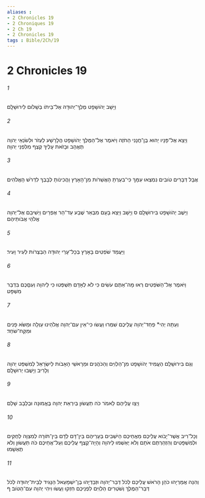 ```yaml
---
aliases : 
- 2 Chronicles 19
- 2 Chroniques 19
- 2 Ch 19
- 2 Chronicles 19
tags : Bible/2Ch/19
---
```


# 2 Chronicles 19

###### 1
וַיָּשָׁב יְהֹושָׁפָט מֶלֶךְ־יְהוּדָה אֶל־בֵּיתֹו בְּשָׁלֹום לִירוּשָׁלִָם׃
###### 2
וַיֵּצֵא אֶל־פָּנָיו יֵהוּא בֶן־חֲנָנִי הַחֹזֶה וַיֹּאמֶר אֶל־הַמֶּלֶךְ יְהֹושָׁפָט הֲלָרָשָׁע לַעְזֹר וּלְשֹׂנְאֵי יְהוָה תֶּאֱהָב וּבָזֹאת עָלֶיךָ קֶּצֶף מִלִּפְנֵי יְהוָה׃
###### 3
אֲבָל דְּבָרִים טֹובִים נִמְצְאוּ עִמָּךְ כִּי־בִעַרְתָּ הָאֲשֵׁרֹות מִן־הָאָרֶץ וַהֲכִינֹותָ לְבָבְךָ לִדְרֹשׁ הָאֱלֹהִים׃
###### 4
וַיֵּשֶׁב יְהֹושָׁפָט בִּירוּשָׁלִָם ס וַיָּשָׁב וַיֵּצֵא בָעָם מִבְּאֵר שֶׁבַע עַד־הַר אֶפְרַיִם וַיְשִׁיבֵם אֶל־יְהוָה אֱלֹהֵי אֲבֹותֵיהֶם׃
###### 5
וַיַּעֲמֵד שֹׁפְטִים בָּאָרֶץ בְּכָל־עָרֵי יְהוּדָה הַבְּצֻרֹות לְעִיר וָעִיר׃
###### 6
וַיֹּאמֶר אֶל־הַשֹּׁפְטִים רְאוּ מָה־אַתֶּם עֹשִׂים כִּי לֹא לְאָדָם תִּשְׁפְּטוּ כִּי לַיהוָה וְעִםָּכֶם בִּדְבַר מִשְׁפָּט׃
###### 7
וְעַתָּה יְהִי* פַחַד־יְהוָה עֲלֵיכֶם שִׁמְרוּ וַעֲשׂוּ כִּי־אֵין עִם־יְהוָה אֱלֹהֵינוּ עַוְלָה וּמַשֹּׂא פָנִים וּמִקַּח־שֹׁחַד׃
###### 8
וְגַם בִּירוּשָׁלִַם הֶעֱמִיד יְהֹושָׁפָט מִן־הַלְוִיִּם וְהַכֹּהֲנִים וּמֵרָאשֵׁי הָאָבֹות לְיִשְׂרָאֵל לְמִשְׁפַּט יְהוָה וְלָרִיב וַיָּשֻׁבוּ יְרוּשָׁלִָם׃
###### 9
וַיְצַו עֲלֵיהֶם לֵאמֹר כֹּה תַעֲשׂוּן בְּיִרְאַת יְהוָה בֶּאֱמוּנָה וּבְלֵבָב שָׁלֵם׃
###### 10
וְכָל־רִיב אֲשֶׁר־יָבֹוא עֲלֵיכֶם מֵאֲחֵיכֶם הַיֹּשְׁבִים בְּעָרֵיהֶם בֵּין־דָּם לְדָם בֵּין־תֹּורָה לְמִצְוָה לְחֻקִּים וּלְמִשְׁפָּטִים וְהִזְהַרְתֶּם אֹתָם וְלֹא יֶאְשְׁמוּ לַיהוָה וְהָיָה־קֶצֶף עֲלֵיכֶם וְעַל־אֲחֵיכֶם כֹּה תַעֲשׂוּן וְלֹא תֶאְשָׁמוּ׃
###### 11
וְהִנֵּה אֲמַרְיָהוּ כֹהֵן הָרֹאשׁ עֲלֵיכֶם לְכֹל דְּבַר־יְהוָה וּזְבַדְיָהוּ בֶן־יִשְׁמָעֵאל הַנָּגִיד לְבֵית־יְהוּדָה לְכֹל דְּבַר־הַמֶּלֶךְ וְשֹׁטְרִים הַלְוִיִּם לִפְנֵיכֶם חִזְקוּ וַעֲשׂוּ וִיהִי יְהוָה עִם־הַטֹּוב׃ ף
